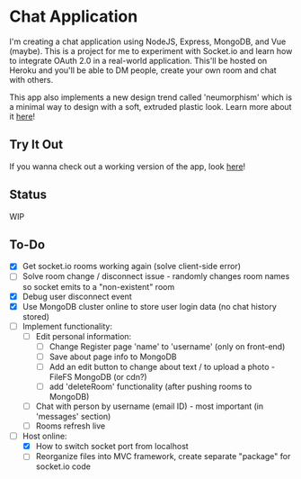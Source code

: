 # Chat Application
I'm creating a chat application using NodeJS, Express, MongoDB, and Vue (maybe). This is a project for me to experiment with Socket.io and learn how to integrate OAuth 2.0 in a real-world application. This'll be hosted on Heroku and you'll be able to DM people, create your own room and chat with others. 

This app also implements a new design trend called 'neumorphism' which is a minimal way to design with a soft, extruded plastic look.
Learn more about it [here](https://uxdesign.cc/neumorphism-can-we-make-it-more-accessible-15be5fe2ef28)!


## Try It Out
If you wanna check out a working version of the app, look [here](https://chat-app-nandanv.herokuapp.com)!

## Status
WIP

## To-Do
- [x] Get socket.io rooms working again (solve client-side error)
- [ ] Solve room change / disconnect issue - randomly changes room names so socket emits to a "non-existent" room
- [x] Debug user disconnect event
- [x] Use MongoDB cluster online to store user login data (no chat history stored)
- [ ] Implement functionality:
    - [ ] Edit personal information:
        - [ ] Change Register page 'name' to 'username' (only on front-end)
        - [ ] Save about page info to MongoDB
        - [ ] Add an edit button to change about text / to upload a photo - FileFS MongoDB (or cdn?)
        - [ ] add 'deleteRoom' functionality (after pushing rooms to MongoDB)
    - [ ] Chat with person by username (email ID) - most important (in 'messages' section)
    - [ ] Rooms refresh live
- [ ] Host online:
    - [x] How to switch socket port from localhost
    - [ ] Reorganize files into MVC framework, create separate "package" for socket.io code
